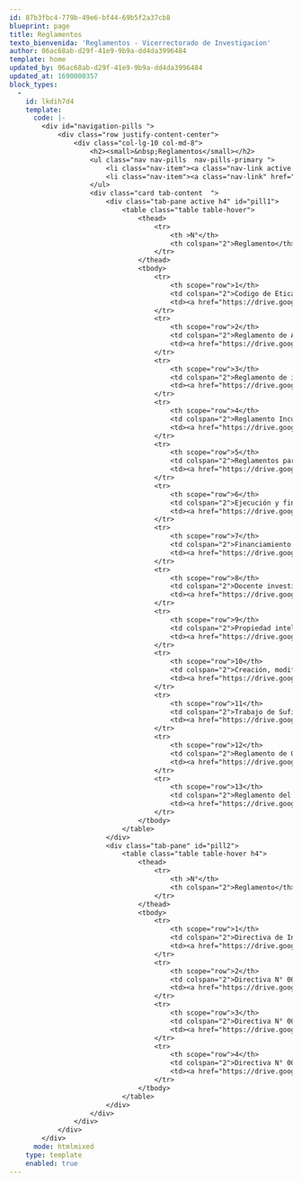 ```yaml
---
id: 87b3fbc4-779b-49e6-bf44-69b5f2a37cb8
blueprint: page
title: Reglamentos
texto_bienvenida: 'Reglamentos - Vicerrectorado de Investigacion'
author: 06ac68ab-d29f-41e9-9b9a-dd4da3996484
template: home
updated_by: 06ac68ab-d29f-41e9-9b9a-dd4da3996484
updated_at: 1690000357
block_types:
  -
    id: lkdih7d4
    template:
      code: |-
        <div id="navigation-pills ">
            <div class="row justify-content-center">
                <div class="col-lg-10 col-md-8">
                    <h2><small>&nbsp;Reglamentos</small></h2>
                    <ul class="nav nav-pills  nav-pills-primary ">
                        <li class="nav-item"><a class="nav-link active " href="#pill1" data-toggle="tab">Resoluciones</a></li>
                        <li class="nav-item"><a class="nav-link" href="#pill2" data-toggle="tab">Directivas</a></li>
                    </ul>
                    <div class="card tab-content  ">
                        <div class="tab-pane active h4" id="pill1">
                            <table class="table table-hover">
                                <thead>
                                    <tr>
                                        <th >N°</th>
                                        <th colspan="2">Reglamento</th>
                                    </tr>
                                </thead>
                                <tbody>
                                    <tr>
                                        <th scope="row">1</th>
                                        <td colspan="2">Codigo de Etica.</td>
                                        <td><a href="https://drive.google.com/file/d/1TxdYp8DhPhXSfVItow7kj2rqUPSwMfks/view" target="_blank">Ver</a></td>
                                    </tr>
                                    <tr>
                                        <th scope="row">2</th>
                                        <td colspan="2">Reglamento de Año Sabatico</td>
                                        <td><a href="https://drive.google.com/file/d/1VGnXBPWnI0EEhqNWykMU_YOhs2a42SI2/view" target="_blank">Ver</a></td>
                                    </tr>
                                    <tr>
                                        <th scope="row">3</th>
                                        <td colspan="2">Reglamento de investigación</td>
                                        <td><a href="https://drive.google.com/file/d/1uO6zv_fg9lNLLspqxNrbyMZ3HQ1XM9qU/view" target="_blank">Ver</a></td>
                                    </tr>
                                    <tr>
                                        <th scope="row">4</th>
                                        <td colspan="2">Reglamento Incubadora de Empresa</td>
                                        <td><a href="https://drive.google.com/file/d/12s2Offd0nRyNlPJYgLtKEAn5PNuJetNm/view" target="_blank">Ver</a></td>
                                    </tr>
                                    <tr>
                                        <th scope="row">5</th>
                                        <td colspan="2">Reglamentos para la publicacion de Revistas de investigación</td>
                                        <td><a href="https://drive.google.com/file/d/1N3Bb2-RpzGdXm-J4_UkuO6iLNjeeKsOe/view" target="_blank">Ver</a></td>
                                    </tr>
                                    <tr>
                                        <th scope="row">6</th>
                                        <td colspan="2">Ejecución y financiamiento de proyectos de tesis para bachillerato</td>
                                        <td><a href="https://drive.google.com/file/d/1BlqskMATI9FlRBYwiYCL1qWJ5e26KjtA/view" target="_blank">Ver</a></td>
                                    </tr>
                                    <tr>
                                        <th scope="row">7</th>
                                        <td colspan="2">Financiamiento de investigación con fondos del canon, sobre canon y regalías mineras</td>
                                        <td><a href="https://drive.google.com/file/d/1URRkA9tHi__zPOlBj2bZUCmngfgU9EBw/view" target="_blank">Ver</a></td>
                                    </tr>
                                    <tr>
                                        <th scope="row">8</th>
                                        <td colspan="2">Docente investigador</td>
                                        <td><a href="https://drive.google.com/file/d/1z2Du4oIEdh9q8W4ZRuc0d6UMSAc-8XYr/view" target="_blank">Ver</a></td>
                                    </tr>
                                    <tr>
                                        <th scope="row">9</th>
                                        <td colspan="2">Propiedad intelectual</td>
                                        <td><a href="https://drive.google.com/file/d/1K8PQ_ellqm-wiLvpx0ILFKoksdb-IKX1/view" target="_blank">Ver</a></td>
                                    </tr>
                                    <tr>
                                        <th scope="row">10</th>
                                        <td colspan="2">Creación, modificación y supresión de institutos y centros de investigación</td>
                                        <td><a href="https://drive.google.com/file/d/165t2JTSmfb71bhYb6Z8FepfNMRheVs1b/view" target="_blank">Ver</a></td>
                                    </tr>
                                    <tr>
                                        <th scope="row">11</th>
                                        <td colspan="2">Trabajo de Suficiencia Profesional (Modalidad para obtener título profesional)</td>
                                        <td><a href="https://drive.google.com/file/d/1tsB2DX-0LKlLpO6RiJntoBk17HUMm5y3/view" target="_blank">Ver</a></td>
                                    </tr>
                                    <tr>
                                        <th scope="row">12</th>
                                        <td colspan="2">Reglamento de Grupos de Investigacion</td>
                                        <td><a href="https://drive.google.com/file/d/1M1BLwxhqxap0jU45kpoUzpsDbGTgZW4M/view" target="_blank">Ver</a></td>
                                    </tr>
                                    <tr>
                                        <th scope="row">13</th>
                                        <td colspan="2">Reglamento del Repositorio de Institucional</td>
                                        <td><a href="https://drive.google.com/file/d/1FNXxEnW_zWmuuFhHJ7tW2AqECUwekjBc/view" target="_blank">Ver</a></td>
                                    </tr>
                                </tbody>
                            </table>
                        </div>
                        <div class="tab-pane" id="pill2">
                            <table class="table table-hover h4">
                                <thead>
                                    <tr>
                                        <th >N°</th>
                                        <th colspan="2">Reglamento</th>
                                    </tr>
                                </thead>
                                <tbody>
                                    <tr>
                                        <th scope="row">1</th>
                                        <td colspan="2">Directiva de Investigacion: Facultad de Administracion</td>
                                        <td><a href="https://drive.google.com/file/d/1FCbtCIbEuJTy91kZabJWhdH8-_P-y3Jw/view" target="_blank">Ver</a></td>
                                    </tr>
                                    <tr>
                                        <th scope="row">2</th>
                                        <td colspan="2">Directiva N° 001-2019-VRIN-UNAMBA: Ejecución en Gestión de Apoyo Económico Para Docentes y Estudiantes de UNAMBA</td>
                                        <td><a href="https://drive.google.com/file/d/18YsfT3OB3iqJIFPclTp-mJ-nLSuRmhaw/view" target="_blank">Ver</a></td>
                                    </tr>
                                    <tr>
                                        <th scope="row">3</th>
                                        <td colspan="2">Directiva N° 002-2019-VRIN-UNAMBA: Ejecución de Apoyo Económico Para Docentes y Estudiantes Ganadores de Concurso Financiable con Fondos Canon, Sobrecanon y Regalías Mineras de la UNAMBA</td>
                                        <td><a href="https://drive.google.com/file/d/1m-tVE6y5bul9dts1UWqNavSYmyTflBLg/view" target="_blank">Ver</a></td>
                                    </tr>
                                    <tr>
                                        <th scope="row">4</th>
                                        <td colspan="2">Directiva N° 007-2019/OR-DP-UNAMBA: Normas y Procesos Para la Ejecución del Gasto Bajo la Modalidad de Encargos Para el Proceso de Investigación por la Fuente de Financiamiento Canon y regalías Mineras</td>
                                        <td><a href="https://drive.google.com/file/d/1G-oWTQRbHYyaM2dydJT5Y64_nq36l9Vt/view" target="_blank">Ver</a></td>
                                    </tr>
                                </tbody>
                            </table>
                        </div>
                    </div>
                </div>
            </div>
        </div>
      mode: htmlmixed
    type: template
    enabled: true
---
```

